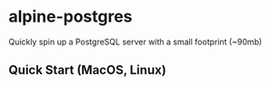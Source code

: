 # alpine-postgres
Quickly spin up  a PostgreSQL server with a small footprint (~90mb)

## Quick Start (MacOS, Linux)

